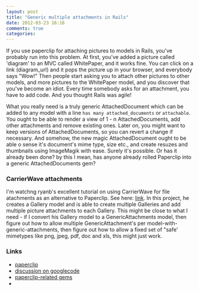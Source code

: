 ```yaml
---
layout: post
title: "Generic multiple attachments in Rails"
date: 2012-03-23 16:16
comments: true
categories: 
---
```

If you use paperclip for attaching pictures to models in Rails, you've probably run into this problem.  At first, you've added a picture called 'diagram' to an MVC called WhitePaper, and it works fine.  You can click on a link (diagram_url) and it pops the picture up in your browser, and everybody says "Wow!"  Then people start asking you to attach other pictures to other models, and more pictures to the WhitePaper model, and you discover that you've become an idiot.  Every time somebody asks for an attachment, you have to add code.  And you thought Rails was agile! 
<!-- more -->

What you really need is a truly generic AttachedDocument which can be added to any model with a line `has many attached_documents` or `attachable`.  You ought to be able to render a view of 1 - n AttachedDocuments, add other attachments and remove existing ones.  Later on, you might want to keep versions of AttachedDocuments, so you can revert a change if necessary. And somehow, the new magic AttachedDocument ought to be able o sense it's document's mime type, size etc., and create resuzes and thumbnails using ImageMagik with ease.  Surely it's possible.  Or has it already been done?  by this I mean, has anyone already rolled Paperclip into a generic AttachedDocuments gem?

### CarrierWave attachments
I'm watchng ryanb's excellent tutorial on using CarrierWave for file atachments as an alternative to Paperclip.  See here: [link](http://railscasts.com/episodes/253-carrierwave-file-uploads).  In this project, he creates a Gallery model and is able to create multiple Galleries and add multiple picture attachments to each Gallery.  This might be close to what I need - if I convert his Gallery model to a GenericAttachments model, then figure out how to allow multiple GenericAttachment's per model-with-generic-attachments, then figure out how to allow a fixed set of "safe' mimetypes like png, jpeg, pdf, doc and xls, this might just work.

### Links
 * [paperclip](https://github.com/thoughtbot/paperclip)
 * [discussion on googlecode](http://groups.google.com/group/paperclip-plugin/browse_thread/thread/d03cac32d2abd4ab)
 * [paperclip-related gems](http://rubygems.org/search?utf8=%E2%9C%93&query=paperclip)
 *
